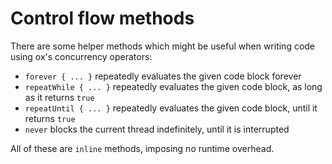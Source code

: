 # Control flow methods

There are some helper methods which might be useful when writing code using ox's concurrency operators:

* `forever { ... }` repeatedly evaluates the given code block forever
* `repeatWhile { ... }` repeatedly evaluates the given code block, as long as it returns `true`
* `repeatUntil { ... }` repeatedly evaluates the given code block, until it returns `true`
* `never` blocks the current thread indefinitely, until it is interrupted

All of these are `inline` methods, imposing no runtime overhead.
